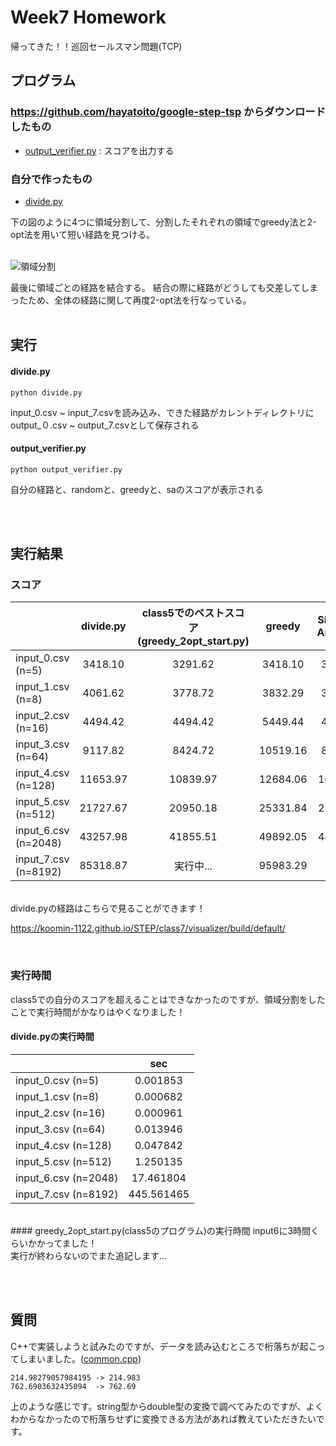 # Week7 Homework
帰ってきた！！巡回セールスマン問題(TCP)

## プログラム
### https://github.com/hayatoito/google-step-tsp からダウンロードしたもの
- [output_verifier.py](https://github.com/koomin-1122/STEP/blob/main/class5/output_verifier.py) : スコアを出力する

### 自分で作ったもの
- [divide.py](https://github.com/koomin-1122/STEP/blob/main/class7/divide.py) 

下の図のように4つに領域分割して、分割したそれぞれの領域でgreedy法と2-opt法を用いて短い経路を見つける。<br><br>


![領域分割](https://user-images.githubusercontent.com/70313656/123937216-e7c7fb80-d9d0-11eb-9672-b4f0a3ab1277.png)

最後に領域ごとの経路を結合する。
結合の際に経路がどうしても交差してしまったため、全体の経路に関して再度2-opt法を行なっている。<br><br>



## 実行
#### divide.py

```
python divide.py
```
input_0.csv ~ input_7.csvを読み込み、できた経路がカレントディレクトリにoutput_０.csv ~ output_7.csvとして保存される<br>


#### output_verifier.py
```
python output_verifier.py 
```
自分の経路と、randomと、greedyと、saのスコアが表示される

<br><br>

## 実行結果
### スコア
|                     | divide.py | class5でのベストスコア<br>(greedy_2opt_start.py)|greedy | Simulated<br>Annealing | 
| ---------------     | :-----------------: | :----: | :----: | :-----------------: | 
| input_0.csv (n=5)   |3418.10|3291.62|3418.10 |3291.62              | 
| input_1.csv (n=8)   |4061.62|3778.72|3832.29 |3778.72              | 
| input_2.csv (n=16)  | 4494.42|4494.42|5449.44 |4494.42              | 
| input_3.csv (n=64)  |9117.82|8424.72|10519.16|8150.91              | 
| input_4.csv (n=128) |11653.97|10839.97|12684.06|10675.29             | 
| input_5.csv (n=512) |21727.67|20950.18|25331.84|21119.55             | 
| input_6.csv (n=2048)|43257.98|41855.51|49892.05|44393.89             | 
| input_7.csv (n=8192) |85318.87|実行中...|95983.29|?|
<br>
divide.pyの経路はこちらで見ることができます！<br>

https://koomin-1122.github.io/STEP/class7/visualizer/build/default/

<br>

### 実行時間
class5での自分のスコアを超えることはできなかったのですが、領域分割をしたことで実行時間がかなりはやくなりました！<br>
#### divide.pyの実行時間
||sec|
| --------- | :-----------: |
| input_0.csv (n=5)   |0.001853 | 
| input_1.csv (n=8)   |0.000682| 
| input_2.csv (n=16)  |0.000961| 
| input_3.csv (n=64)  |0.013946| 
| input_4.csv (n=128) |0.047842|
| input_5.csv (n=512) |1.250135|
| input_6.csv (n=2048)|17.461804|
| input_7.csv (n=8192)|445.561465| 

<br>
#### greedy_2opt_start.py(class5のプログラム)の実行時間
input6に3時間くらいかかってました！<br>
実行が終わらないのでまた追記します...

<br><br>


## 質問
C++で実装しようと試みたのですが、データを読み込むところで桁落ちが起こってしまいました。([common.cpp](https://github.com/koomin-1122/STEP/blob/main/class7/common.cpp#L18-L19))<br>

`214.98279057984195 -> 214.983`<br>
`762.6903632435094  -> 762.69`

上のような感じです。string型からdouble型の変換で調べてみたのですが、よくわからなかったので桁落ちせずに変換できる方法があれば教えていただきたいです。


